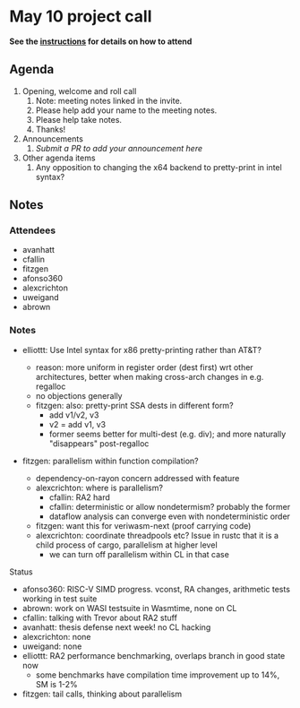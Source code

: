 # May 10 project call

**See the [instructions](../README.md) for details on how to attend**

## Agenda
1. Opening, welcome and roll call
    1. Note: meeting notes linked in the invite.
    1. Please help add your name to the meeting notes.
    1. Please help take notes.
    1. Thanks!
1. Announcements
    1. _Submit a PR to add your announcement here_
1. Other agenda items
    1. Any opposition to changing the x64 backend to pretty-print in intel syntax?

## Notes

### Attendees

- avanhatt
- cfallin
- fitzgen
- afonso360
- alexcrichton
- uweigand
- abrown

### Notes

- elliottt: Use Intel syntax for x86 pretty-printing rather than AT&T?
  - reason: more uniform in register order (dest first) wrt other
    architectures, better when making cross-arch changes in e.g. regalloc
  - no objections generally
  - fitzgen: also: pretty-print SSA dests in different form?
    - add v1/v2, v3
    - v2 = add v1, v3
    - former seems better for multi-dest (e.g. div); and more naturally
      "disappears" post-regalloc

- fitzgen: parallelism within function compilation?
  - dependency-on-rayon concern addressed with feature
  - alexcrichton: where is parallelism?
    - cfallin: RA2 hard
    - cfallin: deterministic or allow nondetermism? probably the former
    - dataflow analysis can converge even with nondeterministic order
  - fitzgen: want this for veriwasm-next (proof carrying code)
  - alexcrichton: coordinate threadpools etc? Issue in rustc that it is a child
    process of cargo, parallelism at higher level
    - we can turn off parallelism within CL in that case
 
 Status

- afonso360: RISC-V SIMD progress. vconst, RA changes, arithmetic tests
  working in test suite
- abrown: work on WASI testsuite in Wasmtime, none on CL
- cfallin: talking with Trevor about RA2 stuff
- avanhatt: thesis defense next week! no CL hacking
- alexcrichton: none
- uweigand: none
- elliottt: RA2 performance benchmarking, overlaps branch in good state now
  - some benchmarks have compilation time improvement up to 14%, SM is 1-2%
- fitzgen: tail calls, thinking about parallelism
